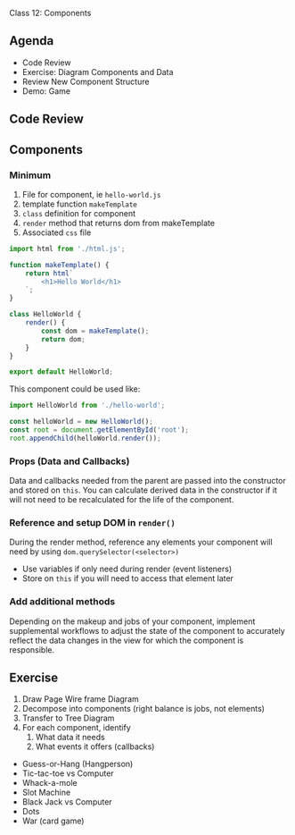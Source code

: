 Class 12: Components

## Agenda

* Code Review
* Exercise: Diagram Components and Data
* Review New Component Structure
* Demo: Game

## Code Review

## Components

### Minimum

1. File for component, ie `hello-world.js`
1. template function `makeTemplate`
1. `class` definition for component
1. `render` method that returns dom from makeTemplate
1. Associated `css` file

```js
import html from './html.js';

function makeTemplate() {
    return html`
        <h1>Hello World</h1>
    `;
}

class HelloWorld {
    render() {
        const dom = makeTemplate();
        return dom;
    }
}

export default HelloWorld;
```

This component could be used like:

```js
import HelloWorld from './hello-world';

const helloWorld = new HelloWorld();
const root = document.getElementById('root');
root.appendChild(helloWorld.render());
```

### Props (Data and Callbacks)

Data and callbacks needed from the parent are passed into the constructor
and stored on `this`. You can calculate derived data in the constructor if it will not need to be recalculated for the life of the component.

### Reference and setup DOM in `render()`

During the render method, reference any elements your component will need by using `dom.querySelector(<selector>)`

* Use variables if only need during render (event listeners)
* Store on `this` if you will need to access that element later

### Add additional methods

Depending on the makeup and jobs of your component, implement supplemental workflows to adjust the state of the component to accurately reflect the data changes in the view for which the component is responsible.

## Exercise

1. Draw Page Wire frame Diagram
1. Decompose into components (right balance is jobs, not elements)
1. Transfer to Tree Diagram
1. For each component, identify 
    1. What data it needs
    1. What events it offers (callbacks)

* Guess-or-Hang (Hangperson)
* Tic-tac-toe vs Computer
* Whack-a-mole
* Slot Machine
* Black Jack vs Computer
* Dots
* War (card game)